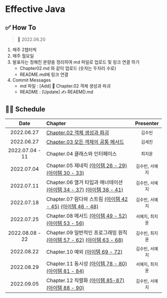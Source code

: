 # Effective Java

## ✅ How To

> 📅 2022.06.20

1. 매주 2챕터씩
2. 매주 월요일
3. 발표자는 정해진 분량을 정리하여 md 파일로 업로드 및 링크 연결 하기
    - Chapter02.md 와 같이 업로드 (숫자는 두자리 수로)
    - README.md에 링크 연결
4. Commit Messages
    - md 파일 : [Add] 📝 Chapter.02 객체 생성과 파괴
    - README : [Update] ✍️ REAEMD.md

## 👩‍💻 Schedule

|      Date       | Chapter                                                                                        |  Presenter   |
|:---------------:|:-----------------------------------------------------------------------------------------------|:------------:|
|   2022.06.27    | [Chapter.02 객체 생성과 파괴](./Chapter02.md)                                                         |    `김수빈`     |
|   2022.06.27    | [Chapter.03 모든 객체의 공통 메서드](./Chapter03.md)                                                     |    `김세진`     |
| 2022.07.04 - 11 | Chapter.04 클래스와 인터페이스                                                                          |    `최지윤`     |
|   2022.07.04    | Chapter.05 제네릭 [(아이템 26 - 29)](./Chapter05(1).md) [(아이템 30 - 33)](./Chapter05(2).md)           | `김수빈`, `서예지` |
|   2022.07.11    | Chapter.06 열거 타입과 애너테이션 [(아이템 34 - 37)](./Chapter06(1).md) [(아이템 38 - 41)](./Chapter06(2).md)  | `김수빈`, `서예지` |
|   2022.07.18    | Chapter.07 람다와 스트림 [(아이템 42 - 45)](./Chapter07(1).md) [(아이템 46 - 48)](./Chapter07(2).md)       | `김수빈`, `서예지` |
|   2022.07.25    | Chapter.08 메서드 [(아이템 49 - 52)](./Chapter08(1).md) [(아이템 53 - 56)](./Chapter08(2).md)           | `서예지`, `최지윤` |
| 2022.08.08 - 22 | Chapter.09 일반적인 프로그래밍 원칙 [(아이템 57 - 62)](./Chapter09(1).md) [(아이템 63 - 68)](./Chapter09(2).md) | `김수빈`, `최지윤` |
|   2022.08.22    | Chapter.10 예외 [(아이템 69 - 72)](./Chapter10(1).md)                                               | `김수빈`, `서예지` |
|   2022.08.29    | Chapter.11 동시성 [(아이템 78 - 80)](./Chapter11(1).md)[(아이템 81 - 84)](./Chapter11(2).md)            | `서예지`, `최지윤` |
|   2022.09.05    | Chapter.12 직렬화 [(아이템 85-87)](./Chapter12(1).md) [(아이템 88 - 90)](./Chapter12(2).md)             | `김수빈`, `서예지` |
 
